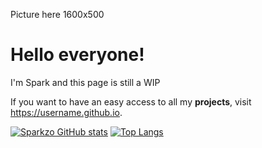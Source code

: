 Picture here 1600x500
# Hello everyone!
I'm Spark and this page is still a WIP

If you want to have an easy access to all my **projects**, visit https://username.github.io.


[![Sparkzo GitHub stats](https://github-readme-stats.vercel.app/api?username=sparkzo&theme=dark&showicons=true)](https://github.com/anuraghazra/github-readme-stats)
[![Top Langs](https://github-readme-stats.vercel.app/api/top-langs/?username=sparkzo&layout=compact&theme=dark)](https://github.com/anuraghazra/github-readme-stats)



